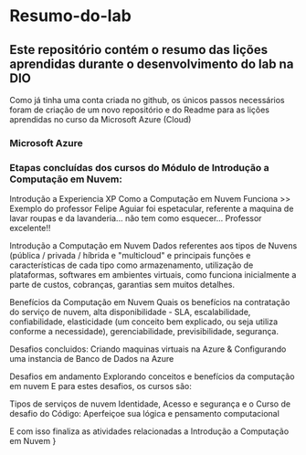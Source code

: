 # Resumo-do-lab

## Este repositório contém o resumo das lições aprendidas durante o desenvolvimento do lab na DIO

Como já tinha  uma conta criada no github, os únicos passos necessários foram de criação de um novo repositório e do Readme para as lições aprendidas no curso da Microsoft Azure (Cloud)
### Microsoft Azure
### Etapas concluídas dos cursos do Módulo de Introdução a Computação em Nuvem:
Introdução a Experiencia XP
Como a Computação em Nuvem Funciona >> 
Exemplo do professor Felipe Aguiar foi espetacular, referente a maquina de lavar roupas e da lavanderia... não tem como esquecer... Professor excelente!!

Introdução a Computação em Nuvem
Dados referentes aos tipos de Nuvens (pública / privada / híbrida e "multicloud" e principais funções e características de cada tipo como armazenamento, utilização de plataformas, softwares em ambientes virtuais, como funciona inicialmente a parte de custos, cobranças, garantias sem muitos detalhes.

Benefícios da Computação em Nuvem
Quais os benefícios na contratação do serviço de nuvem, alta disponibilidade - SLA, escalabilidade, confiabilidade, elasticidade (um conceito bem explicado, ou seja utiliza conforme a necessidade), gerenciabilidade, previsibilidade, segurança. 

Desafios concluidos:
Criando maquinas virtuais na Azure & Configurando uma instancia de Banco de Dados na Azure 

Desafios em andamento
Explorando conceitos e benefícios da computação em nuvem
E para estes desafios, os cursos são:

Tipos de serviços de nuvem
Identidade, Acesso e segurança
e o Curso de desafio do Código: Aperfeiçoe sua lógica e pensamento computacional

E com isso finaliza as atividades relacionadas a Introdução a Computação em Nuvem
}
